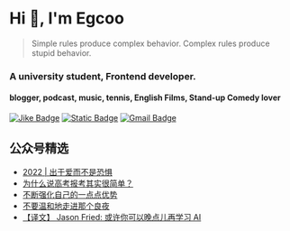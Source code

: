 <h1 align="left">Hi 👋, I'm Egcoo</h1>

> Simple rules produce complex behavior. Complex rules produce stupid behavior.
<h3 align="left">A university student, Frontend developer.</h3>
<h4 align="left">blogger, podcast, music, tennis, English Films, Stand-up Comedy lover</h4>

<div align="left">

[![Jike Badge](https://img.shields.io/badge/_Jike_-Egcoo__-%23ffe411?style=flat&logo=jike)](https://jike.city/focus)
[![Static Badge](https://img.shields.io/badge/Pub--Account-%E8%BD%BB%E5%BA%A6%E5%A4%B1%E6%95%88-%230c9d46?style=flat&logo=wechat&logoColor=%23fff)](https://t.me/huhexian)
[![Gmail Badge](https://img.shields.io/badge/Gmail-fsjmissyou@gmail.com-blue?style=flat&labelColor=555&logo=gmail&link=mailto:fsjmissyou@gmail.com&logoColor=fff)](mailto:fsjmissyou@gmail.com)
</div> 

## 公众号精选
<!-- BLOG-POST-LIST:START -->
- [2022 | 出于爱而不是恐惧](https://mp.weixin.qq.com/s?__biz=Mzg2NjY3MTI3OQ==&mid=2247484335&idx=1&sn=21c5c7c7369729ce9af311990456305d&chksm=ce460c6ff9318579e32a53945a8a68bc0cf6f7d2615ef3d7378f7402aa1d7fb75508355d25e9&token=1354947863&lang=zh_CN#rd)
- [为什么说高考报考其实很简单？](https://mp.weixin.qq.com/s?__biz=Mzg2NjY3MTI3OQ==&mid=2247484421&idx=1&sn=d2bd7ed8c3c4b282e09bf60829e59a69&chksm=ce460bc5f93182d3d1d123a5f2c69e760edfbf4d8037436e4331517cc0eacb429ffe6e66a83a&token=1354947863&lang=zh_CN#rd)
- [不断强化自己的一点点优势](https://mp.weixin.qq.com/s?__biz=Mzg2NjY3MTI3OQ==&mid=2247484417&idx=1&sn=ac60a58d7509e494c22040fd841bf9bb&chksm=ce460bc1f93182d729fa4e2eb105bcbaae26767d3e3a5b5b99cff8c39e26019074e9a35908f1&token=1354947863&lang=zh_CN#rd)
- [不要温和地走进那个良夜](https://mp.weixin.qq.com/s?__biz=Mzg2NjY3MTI3OQ==&mid=2247484223&idx=1&sn=52a80cfbf68ae880bcdc0697781c0785&chksm=ce460cfff93185e940087a894a42c3931b7a74813a37082f93960180a8638c720075a105cf25&token=1354947863&lang=zh_CN#rd)
- [【译文】 Jason Fried: 或许你可以晚点儿再学习 AI](https://mp.weixin.qq.com/s?__biz=Mzg2NjY3MTI3OQ==&mid=2247484401&idx=1&sn=7231f4d26914d6126e2eee2a075d5dc2&chksm=ce460c31f931852702a75d649ea2284f5c5fba0048cd60e93d5fe09abd8d0a134a5a3b9ae4ce&token=1354947863&lang=zh_CN#rd)
<!-- BLOG-POST-LIST:END -->
